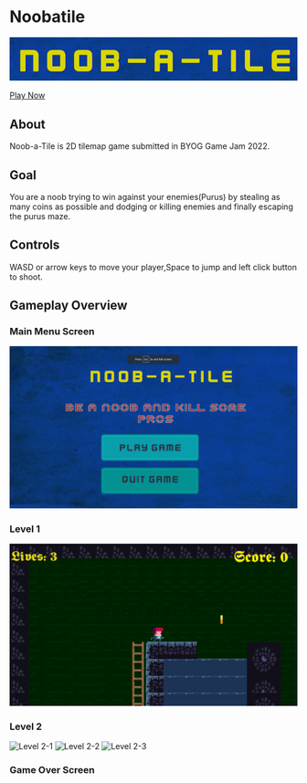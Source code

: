 # Noobatile
![Title Screen](https://github.com/suryanshsingh2001/Noobatile/blob/main/Screenshots/TitleScreen.png)


[Play Now](https://suryanshsingh2001.itch.io/noob-a-tile)

## About
Noob-a-Tile is 2D tilemap game submitted in BYOG Game Jam 2022.

## Goal
You are a noob trying to win against your enemies(Purus) by stealing as many coins as possible and dodging or killing enemies and finally escaping the purus maze.

## Controls
WASD or arrow keys to move your player,Space to jump and left click button to shoot.

## Gameplay Overview

### Main Menu Screen
![Main Menu](https://github.com/suryanshsingh2001/Noobatile/blob/main/Screenshots/MainMenu.png)

### Level 1
![Level 1](https://github.com/suryanshsingh2001/Noobatile/blob/main/Screenshots/Level%201.png)

### Level 2
![Level 2-1]()
![Level 2-2]()
![Level 2-3]()

### Game Over Screen
